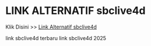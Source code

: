 # LINK ALTERNATIF sbclive4d

Klik Disini >> <a href="https://linksto.pages.dev/">Link Alternatif sbclive4d </a>

link sbclive4d terbaru
link sbclive4d 2025